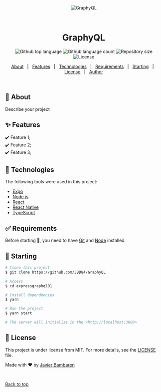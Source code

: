 <div align="center" id="top"> 
  <img src="./.github/app.gif" alt="GraphyQL" />

  &#xa0;

  <!-- <a href="https://GraphyQL.netlify.app">Demo</a> -->
</div>

<h1 align="center">GraphyQL</h1>

<p align="center">
  <img alt="Github top language" src="https://img.shields.io/github/languages/top/JBD84/GraphyQL01?color=56BEB8">

  <img alt="Github language count" src="https://img.shields.io/github/languages/count/JBD84/GraphyQL01?color=56BEB8">

  <img alt="Repository size" src="https://img.shields.io/github/repo-size/JBD84/GraphyQL01?color=56BEB8">

  <img alt="License" src="https://img.shields.io/github/license/JBD84/GraphyQL01?color=56BEB8">

  <!-- <img alt="Github issues" src="https://img.shields.io/github/issues/{{YOUR_GITHUB_USERNAME}}/expressgraphql01?color=56BEB8" /> -->

  <!-- <img alt="Github forks" src="https://img.shields.io/github/forks/{{YOUR_GITHUB_USERNAME}}/expressgraphql01?color=56BEB8" /> -->

  <!-- <img alt="Github stars" src="https://img.shields.io/github/stars/{{YOUR_GITHUB_USERNAME}}/expressgraphql01?color=56BEB8" /> -->
</p>

<!-- Status -->

<!-- <h4 align="center"> 
	🚧  Expressgraphql01 🚀 Under construction...  🚧
</h4> 

<hr> -->

<p align="center">
  <a href="#dart-about">About</a> &#xa0; | &#xa0; 
  <a href="#sparkles-features">Features</a> &#xa0; | &#xa0;
  <a href="#rocket-technologies">Technologies</a> &#xa0; | &#xa0;
  <a href="#white_check_mark-requirements">Requirements</a> &#xa0; | &#xa0;
  <a href="#checkered_flag-starting">Starting</a> &#xa0; | &#xa0;
  <a href="#memo-license">License</a> &#xa0; | &#xa0;
  <a href="https://github.com/{{JBD84}}" target="_blank">Author</a>
</p>

<br>

## :dart: About ##

Describe your project

## :sparkles: Features ##

:heavy_check_mark: Feature 1;\
:heavy_check_mark: Feature 2;\
:heavy_check_mark: Feature 3;

## :rocket: Technologies ##

The following tools were used in this project:

- [Expo](https://expo.io/)
- [Node.js](https://nodejs.org/en/)
- [React](https://pt-br.reactjs.org/)
- [React Native](https://reactnative.dev/)
- [TypeScript](https://www.typescriptlang.org/)

## :white_check_mark: Requirements ##

Before starting :checkered_flag:, you need to have [Git](https://git-scm.com) and [Node](https://nodejs.org/en/) installed.

## :checkered_flag: Starting ##

```bash
# Clone this project
$ git clone https://github.com/JBD84/GraphyQL

# Access
$ cd expressgraphql01

# Install dependencies
$ yarn

# Run the project
$ yarn start

# The server will initialize in the <http://localhost:3000>
```

## :memo: License ##

This project is under license from MIT. For more details, see the [LICENSE](LICENSE.md) file.


Made with :heart: by <a href="https://github.com/JBD84" target="_blank">Javier Bambaren</a>

&#xa0;

<a href="#top">Back to top</a>

